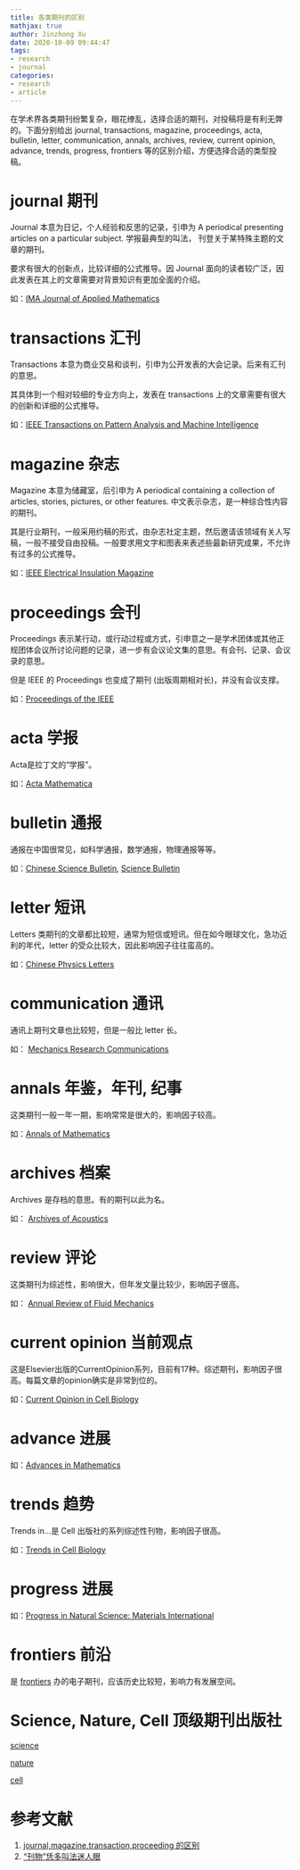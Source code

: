 ```yaml
---
title: 各类期刊的区别
mathjax: true
author: Jinzhong Xu
date: 2020-10-09 09:44:47
tags:
- research
- journal
categories:
- research
- article
---
```


在学术界各类期刊纷繁复杂，眼花缭乱，选择合适的期刊，对投稿将是有利无弊的。下面分别给出 journal, transactions, magazine, proceedings, acta, bulletin, letter, communication, annals, archives, review, current opinion, advance, trends, progress, frontiers 等的区别介绍，方便选择合适的类型投稿。

<!--more-->

# journal 期刊

Journal 本意为日记，个人经验和反思的记录，引申为 A periodical presenting articles on a particular subject. 学报最典型的叫法， 刊登关于某特殊主题的文章的期刊。

要求有很大的创新点，比较详细的公式推导。因 Journal 面向的读者较广泛，因此发表在其上的文章需要对背景知识有更加全面的介绍。

如：[IMA Journal of Applied Mathematics](https://ieeexplore.ieee.org/xpl/RecentIssue.jsp?punumber=8016796)

# transactions 汇刊

Transactions 本意为商业交易和谈判，引申为公开发表的大会记录。后来有汇刊的意思。

其具体到一个相对较细的专业方向上，发表在 transactions 上的文章需要有很大的创新和详细的公式推导。

如：[IEEE Transactions on Pattern Analysis and Machine Intelligence](https://ieeexplore.ieee.org/xpl/RecentIssue.jsp?punumber=34)

# magazine 杂志

Magazine 本意为储藏室，后引申为 A periodical containing a collection of articles, stories, pictures, or other features. 中文表示杂志，是一种综合性内容的期刊。

其是行业期刊，一般采用约稿的形式，由杂志社定主题，然后邀请该领域有关人写稿，一般不接受自由投稿。一般要求用文字和图表来表述些最新研究成果，不允许有过多的公式推导。

如：[IEEE Electrical Insulation Magazine](https://ieeexplore.ieee.org/xpl/RecentIssue.jsp?punumber=57)

# proceedings 会刊

Proceedings 表示某行动，或行动过程或方式，引申意之一是学术团体或其他正规团体会议所讨论问题的记录，进一步有会议论文集的意思。有会刊、记录、会议录的意思。

但是 IEEE 的 Proceedings 也变成了期刊 (出版周期相对长)，并没有会议支撑。

如：[Proceedings of the IEEE](https://ieeexplore.ieee.org/xpl/RecentIssue.jsp?punumber=5)

# acta 学报

Acta是拉丁文的“学报”。

如：[Acta Mathematica](https://link.springer.com/journal/11511/)

# bulletin 通报

通报在中国很常见，如科学通报，数学通报，物理通报等等。

如：[Chinese Science Bulletin](https://engine.scichina.com/publisher/scp/journal/CSB?slug=abstracts), [Science Bulletin](https://www.journals.elsevier.com/science-bulletin)

# letter 短讯

Letters 类期刊的文章都比较短，通常为短信或短讯。但在如今眼球文化，急功近利的年代，letter 的受众比较大，因此影响因子往往蛮高的。

如：[Chinese Physics Letters](https://iopscience.iop.org/journal/0256-307X)

# communication 通讯

通讯上期刊文章也比较短，但是一般比 letter 长。

如： [Mechanics Research Communications](https://www.journals.elsevier.com/mechanics-research-communications)

# annals 年鉴，年刊, 纪事

这类期刊一般一年一期，影响常常是很大的，影响因子较高。

如：[Annals of Mathematics](https://annals.math.princeton.edu/)

# archives 档案

Archives 是存档的意思。有的期刊以此为名。

如： [Archives of Acoustics](https://acoustics.ippt.pan.pl/index.php/aa)

# review 评论

这类期刊为综述性，影响很大，但年发文量比较少，影响因子很高。

如： [Annual Review of Fluid Mechanics](https://www.annualreviews.org/journal/fluid)

# current opinion 当前观点

这是Elsevier出版的CurrentOpinion系列，目前有17种。综述期刊，影响因子很高。每篇文章的opinion确实是非常到位的。

如：[Current Opinion in Cell Biology](https://www.journals.elsevier.com/current-opinion-in-cell-biology)

# advance 进展

如：[Advances in Mathematics](https://www.journals.elsevier.com/advances-in-mathematics)

# trends 趋势

Trends in...是 Cell 出版社的系列综述性刊物，影响因子很高。

如：[Trends in Cell Biology](https://www.cell.com/trends/cell-biology/home)

# progress 进展

如：[Progress in Natural Science: Materials International](https://www.journals.elsevier.com/progress-in-natural-science-materials-international)

# frontiers 前沿

是 [frontiers](https://www.frontiersin.org) 办的电子期刊，应该历史比较短，影响力有发展空间。

# Science, Nature, Cell 顶级期刊出版社

[science](https://science.sciencemag.org/)

[nature](https://www.nature.com/)

[cell](https://www.cell.com/)

# 参考文献

1. [journal,magazine,transaction,proceeding 的区别](https://blog.csdn.net/zklth/article/details/6281079)
2. [“刊物”恁多叫法迷人眼](http://blog.sciencenet.cn/blog-510768-1108650.html)

